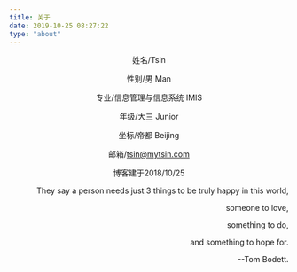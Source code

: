 ```yaml
---
title: 关于
date: 2019-10-25 08:27:22
type: "about"
---
```

<div align=center>
姓名/Tsin

性别/男 Man

专业/信息管理与信息系统 IMIS

年级/大三 Junior

坐标/帝都 Beijing

邮箱/tsin@mytsin.com

博客建于2018/10/25
</div>

<div align=right>
They say a person needs just 3 things to be truly happy in this world,

someone to love,

something to do,

and something to hope for.

--Tom Bodett. 
</div>
